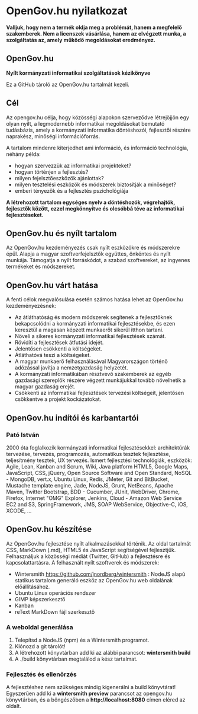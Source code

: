 # OpenGov.hu nyilatkozat

**Valljuk, hogy nem a termék oldja meg a problémát, hanem a megfelelő szakemberek. Nem a licenszek vásárlása, hanem az elvégzett munka, a szolgáltatás az, amely működő megoldásokat eredményez.**

## OpenGov.hu
**Nyílt kormányzati informatikai szolgáltatások kézikönyve**

Ez a GitHub tároló az OpenGov.hu tartalmát kezeli.

## Cél
Az opengov.hu célja, hogy közösségi alapokon szerveződve létrejöjjön egy olyan nyílt, a legmodernebb informatikai megoldásokat bemutató tudásbázis, amely a kormányzati informatika döntéshozói, fejlesztői részére naprakész, minőségi információforrás.

A tartalom mindenre kiterjedhet ami információ, és információ technológia, néhány példa:

- hogyan szervezzük az informatikai projekteket?
- hogyan történjen a fejlesztés?
- milyen fejelsztőeszközök ajánlottak?
- milyen tesztelési eszközök és módszerek biztosítják a minőséget?
- emberi tényezők és a fejlesztés pszichológiája

**A létrehozott tartalom egységes nyelv a döntéshozók, végrehajtók, fejlesztők között, ezzel megkönnyítve és olcsóbbá téve az informatikai fejlesztéseket.**

## OpenGov.hu és nyílt tartalom
Az OpenGov.hu kezdeményezés csak nyílt eszközökre és módszerekre épül. Alapja a magyar szoftverfejelsztők együttes, önkéntes és nyílt munkája. Támogatja a nyílt forráskódot, a szabad szoftvereket, az ingyenes termékeket és módszereket.

## OpenGov.hu várt hatása
A fenti célok megvalósulása esetén számos hatása lehet az OpenGov.hu kezdeményezésnek:

- Az átláthatóság és modern módszerek segítenek a fejlesztőknek bekapcsolódni a kormányzati informatikai fejlesztésekbe, és ezen keresztül a magasan képzett munkaerőt sikerül itthon tartani.
- Növeli a sikeres kormányzati informatikai fejlesztések számát.
- Rövidíti a fejlesztések átfutási idejét.
- Jelentősen csökkenti a költségeket.
- Átláthatóvá teszi a költségeket.
- A magyar munkaerő felhasználásával Magyarországon történő adózással javítja a nemzetgazdaság helyzetét.
- A kormányzati informatikában résztvevő szakemberek az egyéb gazdasági szereplők részére végzett munkájukkal tovább növelhetik a magyar gazdaság erejét.
- Csökkenti az informatikai fejlesztések tervezési költségeit, jelentősen csökkentve a projekt kockázatokat.

## OpenGov.hu indítói és karbantartói

### Pató István
2000 óta foglalkozik kormányzati informatikai fejlesztésekkel: architektúrák tervezése, tervezés, programozás, automatikus tesztek fejlesztése, teljesítmény tesztek, UX tervezés. Ismert fejlesztési technológiák, eszközök: Agile, Lean, Kanban and Scrum, Wiki, Java platform HTML5, Google Maps, JavaScript, CSS, jQuery, Open Source Software and Open Standard, NoSQL - MongoDB, vert.x, Ubuntu Linux, Redis, JMeter, Git and BitBucket, Mustache template engine, Jade, NodeJS, Grunt, NetBeans, Apache Maven, Twitter Bootstrap, BDD - Cucumber, JUnit, WebDriver, Chrome, Firefox, Internet "OMG" Explorer, Jenkins, Cloud - Amazon Web Service EC2 and S3, SpringFramework, JMS, SOAP WebService, Objective-C, iOS, XCODE, ...

## OpenGov.hu készítése
Az OpenGov.hu fejlesztése nyílt alkalmazásokkal történik. Az oldal tartalmát CSS, MarkDown (.md), HTML5 és JavaScript segítségével fejlesztjük. Felhasználjuk a közösségi médiát (Twitter, GitHub) a fejlesztésre és kapcsolattartásra. A felhasznált nyílt szoftverek és módszerek:
- Wintersmith https://github.com/jnordberg/wintersmith : NodeJS alapú statikus tartalom generáló eszköz az OpenGov.hu web oldalának előállításához.
- Ubuntu Linux operációs rendszer
- GIMP képszerkesztő
- Kanban
- reText MarkDown fájl szerkesztő

### A weboldal generálása
1. Telepítsd a NodeJS (npm) és a Wintersmith programot.
1. Klónozd a git tárolót!
1. A létrehozott könyvtárban add ki az alábbi parancsot:
**wintersmith build**
1. A ./build könyvtárban megtalálod a kész tartalmat.

### Fejlesztés és ellenőrzés
A fejlesztéshez nem szükséges mindig kigenerálni a build könyvtárat! Egyszerűen add ki a **wintersmith preview** parancsot az opengov.hu könyvtárban, és a böngészőben a **http://localhost:8080** címen eléred az oldalt.